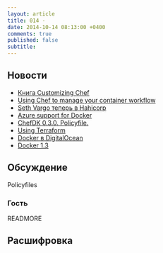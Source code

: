 ```yaml
---
layout: article
title: 014 -
date: 2014-10-14 08:13:00 +0400
comments: true
published: false
subtitle:
---
```


## Новости

* [Книга Customizing Chef](http://shop.oreilly.com/product/0636920032984.do)
* [Using Chef to manage your container workflow](https://speakerdeck.com/tduffield/using-chef-to-manage-your-container-workflow)
* [Seth Vargo теперь в Hahicorp](https://hashicorp.com/blog/seth-joins-hashicorp.html)
* [Azure support for Docker](http://azure.microsoft.com/blog/2014/10/15/new-windows-server-containers-and-azure-support-for-docker/)
* [ChefDK 0.3.0. Policyfile.](https://www.getchef.com/blog/2014/10/02/chefdk-0-3-0-released-introducing-policyfiles/)
* [Using Terraform](http://www.slideshare.net/sjourdan/terraform-human-talks)
* [Docker в DigitalOcean](https://www.digitalocean.com/features/one-click-apps/docker/)
* [Docker 1.3](https://blog.docker.com/2014/10/docker-1-3-signed-images-process-injection-security-options-mac-shared-directories/)

## Обсуждение

Policyfiles

### Гость


READMORE

## Расшифровка
